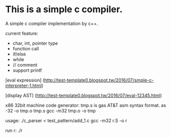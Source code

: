 This is a simple c compiler.
===========
A simple c compiler implementation by c++.

current feature:
* char, int, pointer type
* function call
* if/else
* while
* // comment
* support printf

[eval expression] (http://test-template0.blogspot.tw/2016/07/smple-c-interpreter-1.html) 


[display AST] (http://test-template0.blogspot.tw/2016/07/eval-12345.html)


x86 32bit machine code generator:
  tmp.s is gas AT&T asm syntax format.
  as -32 -o tmp.o tmp.s 
  gcc -m32 tmp.o -o tmp
  
usage:
  ./c_parser < test_pattern/add_1.c
  gcc -m32 r.S -o r

run r:
  ./r

